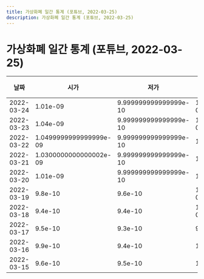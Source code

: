 ```yaml
---
title: 가상화폐 일간 통계 (포튜브, 2022-03-25)
description: 가상화폐 일간 통계 (포튜브, 2022-03-25)
---
```


가상화폐 일간 통계 (포튜브, 2022-03-25)
===

|날짜|시가|저가|고가|종가|비고|
|--|--|--|--|--|--|
|2022-03-24|1.01e-09|9.999999999999999e-10|1.0499999999999999e-09|1.02e-09|    |
|2022-03-23|1.04e-09|9.999999999999999e-10|1.0499999999999999e-09|1.02e-09|    |
|2022-03-22|1.0499999999999999e-09|9.999999999999999e-10|1.09e-09|1.04e-09|    |
|2022-03-21|1.0300000000000002e-09|9.999999999999999e-10|1.06e-09|1.0499999999999999e-09|    |
|2022-03-20|1.01e-09|9.999999999999999e-10|1.13e-09|1.0300000000000002e-09|    |
|2022-03-19|9.8e-10|9.6e-10|1.0499999999999999e-09|1.02e-09|    |
|2022-03-18|9.4e-10|9.4e-10|1.0300000000000002e-09|9.8e-10|    |
|2022-03-17|9.5e-10|9.3e-10|9.6e-10|9.5e-10|    |
|2022-03-16|9.9e-10|9.4e-10|1.02e-09|9.5e-10|    |
|2022-03-15|9.6e-10|9.5e-10|1.16e-09|9.9e-10|    |
